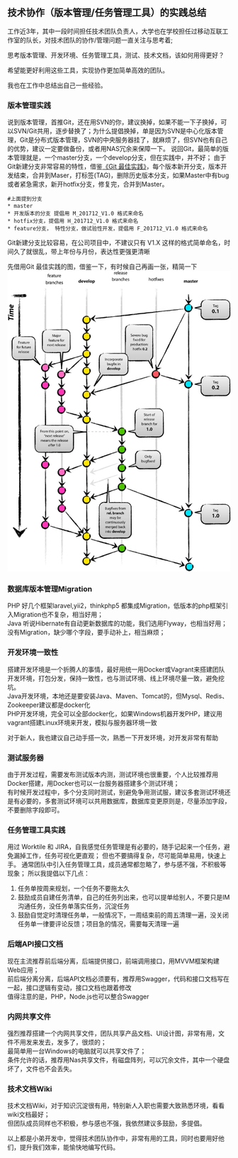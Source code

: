 ## 技术协作（版本管理/任务管理工具）的实践总结

工作近3年，其中一段时间担任技术团队负责人，大学也在学校担任过移动互联工作室的队长，对技术团队的协作/管理问题一直关注与思考着;

思考版本管理、开发环境、任务管理工具，测试、技术文档，该如何用得更好？

希望能更好利用这些工具，实现协作更加简单高效的团队。

我也在工作中总结出自己一些经验。

### 版本管理实践
说到版本管理，首推Git，还在用SVN的你，建议换掉，如果不能一下子换掉，可以SVN/Git共用，逐步替换了；为什么提倡换掉，单是因为SVN是中心化版本管理，Git是分布式版本管理，SVN的中央服务器挂了，就麻烦了，但SVN也有自己的优势，建议一定要做备份，或者用NAS冗余来保障一下。
说回Git，最简单的版本管理就是，一个master分支，一个develop分支，但在实践中，并不好；
由于Git新建分支非常容易的特性，借鉴[《Git 最佳实践》](http://blog.jobbole.com/109466/)，每个版本新开分支，版本开发结束，合并到Maser，打标签(TAG)，删除历史版本分支，如果Master中有bug或者紧急需求，新开hotfix分支，修复完，合并到Master。
    
    #上面提到分支
    * master
    * 开发版本的分支 提倡用 M_201712_V1.0 格式来命名
    * hotfix分支，提倡用 H_201712_V1.0 格式来命名
    * feature分支， 特性分支，做试验性开发，提倡用 F_201712_V1.0 格式来命名
    
Git新建分支比较容易，在公司项目中，不建议只有 V1.X 这样的格式简单命名，时间久了就很乱，带上年份与月份，表达性更强更清晰

先借用Git 最佳实践的图，借鉴一下，有时候自己再画一张，精简一下
![](https://github.com/lyaohe/lyaohe-cv/raw/master/img/o_git-flow-nvie.png)

### 数据库版本管理Migration
PHP 好几个框架laravel,yii2，thinkphp5 都集成Migration，低版本的php框架引入Migration也不复杂，相当好用；  
Java 听说Hibernate有自动更新数据库的功能，我们选用Flyway，也相当好用；  
没有Migration，缺少哪个字段，要手动补上，相当麻烦；

### 开发环境一致性
搭建开发环境是一个折腾人的事情，最好用统一用Docker或Vagrant来搭建团队开发环境，打包分发，保持一致性，也与测试环境、线上环境尽量一致，避免挖坑。  
Java开发环境，本地还是要安装Java、Maven、Tomcat的，但Mysql、Redis、Zookeeper建议都是docker化  
PHP开发环境，完全可以全部docker化，如果Windows机器开发PHP，建议用vagrant搭建Linux环境来开发，模拟与服务器环境一致

对于新人，我也建议自己动手搭一次，熟悉一下开发环境，对开发非常有帮助

### 测试服务器
由于开发过程，需要发布测试版本内测，测试环境也很重要，个人比较推荐用Docker搭建，用Docker也可以一台服务器搭建多个测试环境；  
有时候开发过程中，多个分支同时测试，别避免争用测试服，建议多套测试环境还是有必要的，多套测试环境可以共用数据库，数据库变更原则是，尽量添加字段，不要删除字段即可。

### 任务管理工具实践
用过 Worktile 和 JIRA，自我感觉任务管理是有必要的，随手记起来一个任务，避免漏掉工作，任务可视化更直观；
但也不要搞得复杂，尽可能简单易用，快速上手。
通常团队中引入任务管理工具，成员通常都忽略了，参与感不强，不积极等现象；
所以我提倡以下几点：

1. 任务单按周来规划，一个任务不要拖太久
2. 鼓励成员自建任务清单，自己的任务列出来，也可以提单给别人，不要只是IM沟通任务，没任务单落实任务，沉淀任务
3. 鼓励自觉定时清理任务单，一般情况下，一周结束前的周五清理一遍，没关闭任务单一律要评论反馈；项目急的情况，需要每天清理一遍

### 后端API接口文档
现在主流推荐前后端分离，后端提供接口，前端调用接口，用MVVM框架构建Web应用；  
前后端分离分离，后端API文档必须要有，推荐用Swagger，代码和接口文档写在一起，接口逻辑有变动，接口文档也跟着修改  
值得注意的是，PHP，Node.js也可以整合Swagger

### 内网共享文件
强烈推荐搭建一个内网共享文件，团队共享产品文档、UI设计图，非常有用，文件不用发来发去，发多了，很烦的；  
最简单用一台Windows的电脑就可以共享文件了；  
条件允许的话，推荐用Nas共享文件，有磁盘阵列，可以冗余文件，其中一个硬盘坏了，文件也不会丢失。

### 技术文档Wiki
技术文档Wiki，对于知识沉淀很有用，特别新人入职也需要大致熟悉环境，看看wiki文档最好；  
但团队成员同样也不积极，参与感也不强，我依然建议多鼓励，多提倡。


以上都是小弟开发中，觉得技术团队协作中，非常有用的工具，同时也要用好他们，提升我们效率，能愉快地编写代码。

